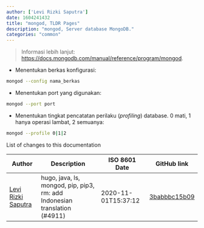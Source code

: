 ```yaml
---
author: ['Levi Rizki Saputra']
date: 1604241432
title: "mongod, TLDR Pages"
description: "mongod, Server database MongoDB."
categories: "common"
---
```

> Informasi lebih lanjut: <https://docs.mongodb.com/manual/reference/program/mongod>.

- Menentukan berkas konfigurasi:

```bash
mongod --config nama_berkas
```

- Menentukan port yang digunakan:

```bash
mongod --port port
```

- Menentukan tingkat pencatatan perilaku (*profiling*) database. 0 mati, 1 hanya operasi lambat, 2 semuanya:

```bash
mongod --profile 0|1|2
```
List of changes to this documentation


Author | Description | ISO 8601 Date | GitHub link
------|-----|-----|-----
[Levi Rizki Saputra](mailto:42236775+levirs565@users.noreply.github.com) | hugo, java, ls, mongod, pip, pip3, rm: add Indonesian translation (#4911) | 2020-11-01T15:37:12 | [3babbbc15b09](https://github.com/tldr-pages/tldr/commit/3babbbc15b093e75bde8b6f066af047dc0957f98)

